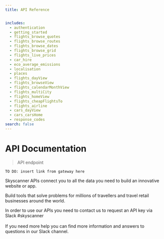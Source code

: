 ```yaml
---
title: API Reference


includes:
  - authentication
  - getting_started
  - flights_browse_quotes
  - flights_browse_routes
  - flights_browse_dates
  - flights_browse_grid
  - flights_live_prices
  - car_hire
  - eco_average_emissions
  - localisation
  - places
  - flights_dayView
  - flights_browseView
  - flights_calendarMonthView
  - flights_multiCity
  - flights_homeView
  - flights_cheapFlightsTo
  - flights_airline
  - cars_dayView
  - cars_carsHome
  - response_codes
search: false
---
```


# API Documentation

> API endpoint

```shell
TO DO: insert link from gateway here
```
Skyscanner APIs connect you to all the data you need to build an innovative website or app.

Build tools that solve problems for millions of travellers and travel retail businesses around the world.


<aside class="notice">
In order to use our APIs you need to contact us to request an API key via Slack #skyscanner
<br><br>
If you need more help you can find more information and answers to questions in our Slack channel.
</aside>








